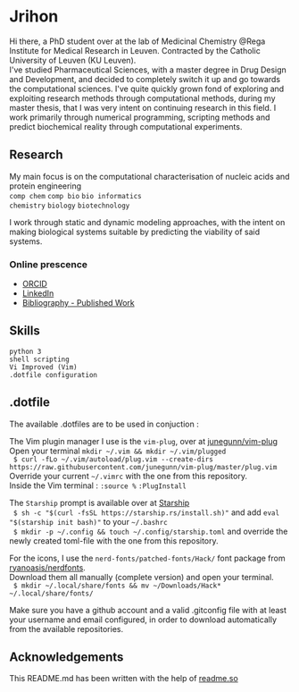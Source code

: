 
# Jrihon

Hi there, a PhD student over at the lab of Medicinal Chemistry @Rega Institute for Medical Research in Leuven. 
Contracted by the Catholic University of Leuven (KU Leuven).\
I've studied Pharmaceutical Sciences, with a master degree in Drug Design and Development, and decided to completely switch it up and go towards the computational sciences. I've quite quickly grown fond of exploring and exploiting research methods through computational methods, during my master thesis, that I was very intent on continuing research in this field. I work primarily through numerical programming, scripting methods and predict biochemical reality through computational experiments.

## Research
My main focus is on the computational characterisation of nucleic acids and protein engineering\
 `comp chem` `comp bio` `bio informatics`\
 `chemistry` `biology` `biotechnology`

I work through static and dynamic modeling approaches, with the intent on making biological systems suitable by predicting the viability of said systems.

### Online prescence
 - [ORCID](https://orcid.org/0000-0002-9207-1556)
 - [LinkedIn](www.linkedin.com/in/jérôme-rihon)
 - [Bibliography - Published Work](http://lirias.kuleuven.be/cv?Username=U0141262)

## Skills

`python 3`\
`shell scripting`\
`Vi Improved (Vim)`\
`.dotfile configuration`

## .dotfile
The available .dotfiles are to be used in conjuction :


The Vim plugin manager I use is the `vim-plug`, over at [junegunn/vim-plug](github.com/junegunn/vim-plug)\
Open your terminal `mkdir ~/.vim && mkdir ~/.vim/plugged`\
` $ curl -fLo ~/.vim/autoload/plug.vim --create-dirs https://raw.githubusercontent.com/junegunn/vim-plug/master/plug.vim`\
Override your current `~/.vimrc` with the one from this repository.\
Inside the Vim terminal : `:source %` `:PlugInstall`


The `Starship` prompt is available over at [Starship](https://starship.rs/)\
` $ sh -c "$(curl -fsSL https://starship.rs/install.sh)"` and add `eval "$(starship init bash)"` to your `~/.bashrc`\
` $ mkdir -p ~/.config && touch ~/.config/starship.toml` and override the newly created toml-file with the one from this repository.

For the icons, I use the `nerd-fonts/patched-fonts/Hack/` font package from [ryanoasis/nerdfonts](https://github.com/ryanoasis/nerd-fonts).\
Download them all manually (complete version) and open your terminal.\
` $ mkdir ~/.local/share/fonts && mv ~/Downloads/Hack* ~/.local/share/fonts/`


Make sure you have a github account and a valid .gitconfig file with at least your username and email configured, in order to download automatically from the available repositories.

## Acknowledgements
This README.md has been written with the help of [readme.so](https://readme.so/)

  
